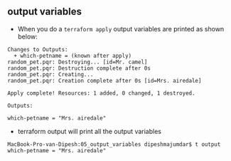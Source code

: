 ## output variables

- When you do a `terraform apply` output variables are printed as shown below:

```
Changes to Outputs:
  + which-petname = (known after apply)
random_pet.pqr: Destroying... [id=Mr. camel]
random_pet.pqr: Destruction complete after 0s
random_pet.pqr: Creating...
random_pet.pqr: Creation complete after 0s [id=Mrs. airedale]

Apply complete! Resources: 1 added, 0 changed, 1 destroyed.

Outputs:

which-petname = "Mrs. airedale"
```

- terraform output will print all the output variables

```
MacBook-Pro-van-Dipesh:05_output_variables dipeshmajumdar$ t output
which-petname = "Mrs. airedale"
```
